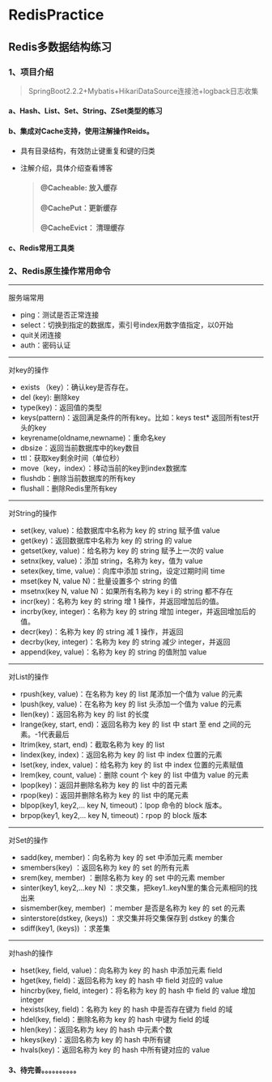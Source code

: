 # RedisPractice
## Redis多数据结构练习

### 1、项目介绍

> SpringBoot2.2.2+Mybatis+HikariDataSource连接池+logback日志收集
>
> 

#### a、Hash、List、Set、String、ZSet类型的练习

#### b、集成对Cache支持，使用注解操作Reids。

- 具有目录结构，有效防止键重复和键的归类

- 注解介绍，具体介绍查看博客

  > #### **@Cacheable:** 放入缓存
  >
  > #### @CachePut：更新缓存
  >
  > #### @CacheEvict： 清理缓存

  

#### c、Redis常用工具类



### 2、Redis原生操作常用命令

------

服务端常用

- ping：测试是否正常连接
- select：切换到指定的数据库，索引号index用数字值指定，以0开始
- quit关闭连接
- auth：密码认证

------

对key的操作

- exists （key）：确认key是否存在。
- del (key): 删除key
- type(key)：返回值的类型
- keys(pattern)：返回满足条件的所有key。比如：keys test* 返回所有test开头的key
- keyrename(oldname,newname)：重命名key
- dbsize：返回当前数据库中的key数目
- ttl：获取key剩余时间（单位秒）
- move（key，index）：移动当前的key到index数据库
- flushdb：删除当前数据库的所有key
- flushall：删除Redis里所有key



------

对String的操作

- set(key, value)：给数据库中名称为 key 的 string 赋予值 value
- get(key)：返回数据库中名称为 key 的 string 的 value
- getset(key, value)：给名称为 key 的 string 赋予上一次的 value
- setnx(key, value)：添加 string，名称为 key，值为 value
- setex(key, time, value)：向库中添加 string，设定过期时间 time
- mset(key N, value N)：批量设置多个 string 的值
- msetnx(key N, value N)：如果所有名称为 key i 的 string 都不存在
- incr(key)：名称为 key 的 string 增 1 操作，并返回增加后的值。
- incrby(key, integer)：名称为 key 的 string 增加 integer，并返回增加后的值。
- decr(key)：名称为 key 的 string 减 1 操作，并返回
- decrby(key, integer)：名称为 key 的 string 减少 integer，并返回
- append(key, value)：名称为 key 的 string 的值附加 value



------

对List的操作

- rpush(key, value)：在名称为 key 的 list 尾添加一个值为 value 的元素
- lpush(key, value)：在名称为 key 的 list 头添加一个值为 value 的元素
- llen(key)：返回名称为 key 的 list 的长度
- lrange(key, start, end)：返回名称为 key 的 list 中 start 至 end 之间的元素。-1代表最后
- ltrim(key, start, end)：截取名称为 key 的 list
- lindex(key, index)：返回名称为 key 的 list 中 index 位置的元素
- lset(key, index, value)：给名称为 key 的 list 中 index 位置的元素赋值
- lrem(key, count, value)：删除 count 个 key 的 list 中值为 value 的元素
- lpop(key)：返回并删除名称为 key 的 list 中的首元素
- rpop(key)：返回并删除名称为 key 的 list 中的尾元素
- blpop(key1, key2,… key N, timeout)：lpop 命令的 block 版本。
- brpop(key1, key2,… key N, timeout)：rpop 的 block 版本



------

对Set的操作

- sadd(key, member)：向名称为 key 的 set 中添加元素 member
- smembers(key) ：返回名称为 key 的 set 的所有元素
- srem(key, member) ：删除名称为 key 的 set 中的元素 member
- sinter(key1, key2,…key N) ：求交集，把key1..keyN里的集合元素相同的找出来
- sismember(key, member) ：member 是否是名称为 key 的 set 的元素
- sinterstore(dstkey, (keys)) ：求交集并将交集保存到 dstkey 的集合
- sdiff(key1, (keys)) ：求差集



------



对hash的操作

- hset(key, field, value)：向名称为 key 的 hash 中添加元素 field
- hget(key, field)：返回名称为 key 的 hash 中 field 对应的 value
- hincrby(key, field, integer)：将名称为 key 的 hash 中 field 的 value 增加 integer
- hexists(key, field)：名称为 key 的 hash 中是否存在键为 field 的域
- hdel(key, field)：删除名称为 key 的 hash 中键为 field 的域
- hlen(key)：返回名称为 key 的 hash 中元素个数
- hkeys(key)：返回名称为 key 的 hash 中所有键
- hvals(key)：返回名称为 key 的 hash 中所有键对应的 value



#### 3、待完善。。。。。。。。。。

